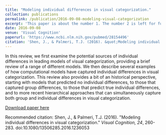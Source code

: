 ```yaml
---
title: "Modeling individual differences in visual categorization."
collection: publications
permalink: /publication/2016-09-08-modeling-visual-categorization
excerpt: 'This paper is about the number 1. The number 2 is left for future work.'
date: 2016-09-08
venue: 'Visual Cognition'
paperurl: 'https://www.ncbi.nlm.nih.gov/pubmed/28154496'
citation: 'Shen, J., & Palmeri, T.J. (2016). &quot;Modeling individual differences in visual categorization.&quot; <i>Visual Cognition, 24</i>, 260-283. doi:10.1080/13506285.2016.1236053'
---
```

In this review, we first examine the potential sources of individual differences in leading models of visual categorization, providing a brief review of a range of different models. We then describe several examples of how computational models have captured individual differences in visual categorization. This review also provides a bit of an historical perspective, starting with models that predicted no individual differences, to those that captured group differences, to those that predict true individual differences, and to more recent hierarchical approaches that can simultaneously capture both group and individual differences in visual categorization. 

[Download paper here](https://drive.google.com/file/d/0ByWLjGvnG6aHcmJnQkUyZ1I5Q3c/view)

Recommended citation: Shen, J., & Palmeri, T.J. (2016). &quot;Modeling individual differences in visual categorization.&quot; <i>Visual Cognition, 24</i>, 260-283. doi:10.1080/13506285.2016.1236053
